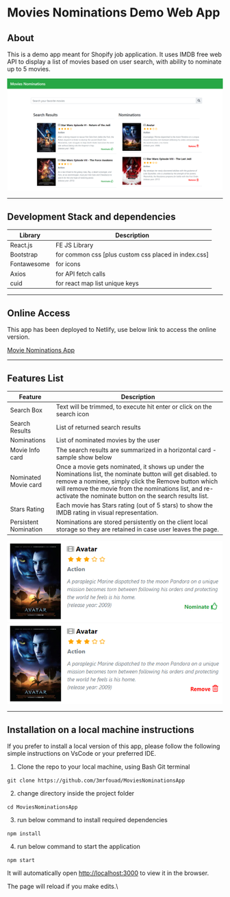 # Movies Nominations Demo Web App

## **About**

This is a demo app meant for Shopify job application.
It uses IMDB free web API to display a list of movies based on user search, with ability to nominate up to 5 movies.

![Application snapshot](./doc/appscreenshot.png)

---

## **Development Stack and dependencies**

| Library     | Description                                          |
| ----------- | ---------------------------------------------------- |
| React.js    | FE JS Library                                        |
| Bootstrap   | for common css [plus custom css placed in index.css] |
| Fontawesome | for icons                                            |
| Axios       | for API fetch calls                                  |
| cuid        | for react map list unique keys                       |

---

## **Online Access**

This app has been deployed to Netlify, use below link to access the online version.

[Movie Nominations App](https://movienominationsapp.netlify.app/)

---

## Features List

| Feature               | Description                                                                                                                                                                                                                                                                            |
| --------------------- | -------------------------------------------------------------------------------------------------------------------------------------------------------------------------------------------------------------------------------------------------------------------------------------- |
| Search Box            | Text will be trimmed, to execute hit enter or click on the search icon                                                                                                                                                                                                                 |
| Search Results        | List of returned search results                                                                                                                                                                                                                                                        |
| Nominations           | List of nominated movies by the user                                                                                                                                                                                                                                                   |
| Movie Info card       | The search results are summarized in a horizontal card - sample show below                                                                                                                                                                                                             |
| Nominated Movie card  | Once a movie gets nominated, it shows up under the Nominations list, the nominate button will get disabled. to remove a nominee, simply click the Remove button which will remove the movie from the nominations list, and re-activate the nominate button on the search results list. |
| Stars Rating          | Each movie has Stars rating (out of 5 stars) to show the IMDB rating in visual representation.                                                                                                                                                                                         |
| Persistent Nomination | Nominations are stored persistently on the client local storage so they are retained in case user leaves the page.                                                                                                                                                                     |

![horizontal card](./doc/sampleHorCard.png)
![horizontal card](./doc/sampleHorCard2.png)

---

## Installation on a local machine instructions

If you prefer to install a local version of this app, please follow the following simple instructions on VsCode or your preferred IDE.

1. Clone the repo to your local machine, using Bash Git terminal

`git clone https://github.com/3mrfouad/MoviesNominationsApp`

2. change directory inside the project folder

`cd MoviesNominationsApp`

3. run below command to install required dependencies

`npm install`

4. run below command to start the application

`npm start`

It will automatically open [http://localhost:3000](http://localhost:3000) to view it in the browser.

The page will reload if you make edits.\
